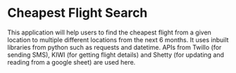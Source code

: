 # Cheapest Flight Search

This application will help users to find the cheapest flight from a given location to multiple different locations from the next 6 months.
It uses inbuilt libraries from python such as requests and datetime.
APIs from Twillo (for sending SMS), KIWI (for getting flight details) and Shetty (for updating and reading from a google sheet) are used here.
